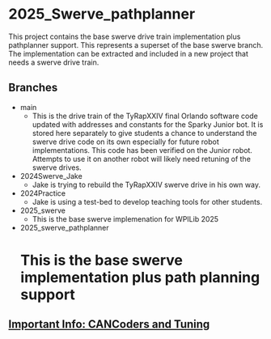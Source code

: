 # 2025_Swerve_pathplanner

This project contains the base swerve drive train implementation plus pathplanner support. This
represents a superset of the base swerve branch. The implementation can be extracted and included
in a new project that needs a swerve drive train.

## Branches
* main
    * This is the drive train of the TyRapXXIV final Orlando software code updated with addresses and constants
    for the Sparky Junior bot. It is stored here separately to give students a chance to understand the swerve drive code on its own especially for future robot implementations. This code has been verified on the Junior robot. Attempts to use it on another robot will likely need retuning of the swerve drives.
* 2024Swerve_Jake
    * Jake is trying to rebuild the TyRapXXIV swerve drive in his own way.
* 2024Practice
    * Jake is using a test-bed to develop teaching tools for other students.
* 2025_swerve
    * This is the base swerve implemenation for WPILib 2025
* 2025_swerve_pathplanner
    # This is the base swerve implementation plus path planning support

## [Important Info: CANCoders and Tuning](src/main/java/frc/robot/README.md)